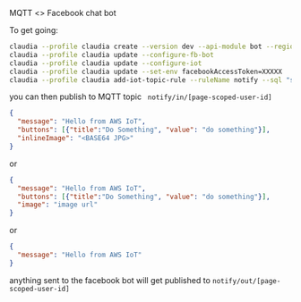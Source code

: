 MQTT <> Facebook chat bot

To get going:
```bash
claudia --profile claudia create --version dev --api-module bot --region eu-west-2 --policies AWSIoTDataAccess
claudia --profile claudia update --configure-fb-bot
claudia --profile claudia update --configure-iot
claudia --profile claudia update --set-env facebookAccessToken=XXXXX
claudia --profile claudia add-iot-topic-rule --ruleName notify --sql "select * , topic() AS topic from 'notify/in/+'"
```

you can then publish to MQTT topic ` notify/in/[page-scoped-user-id]`

```json
{
  "message": "Hello from AWS IoT",
  "buttons": [{"title":"Do Something", "value": "do something"}],
  "inlineImage": "<BASE64 JPG>"
}
```

or

```json
{
  "message": "Hello from AWS IoT",
  "buttons": [{"title":"Do Something", "value": "do something"}],
  "image": "image url"
}
```

or

```json
{
  "message": "Hello from AWS IoT"
}
```

anything sent to the facebook bot will get published to `notify/out/[page-scoped-user-id]`